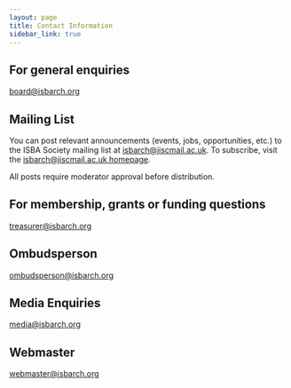 ```yaml
---
layout: page
title: Contact Information
sidebar_link: true
---
```


## For general enquiries

[board@isbarch.org](mailto:board@isbarch.org)

## Mailing List

You can post relevant announcements (events, jobs, opportunities, etc.) to the ISBA Society mailing list at [isbarch@jiscmail.ac.uk](mailto:isbarch@jiscmail.ac.uk). To subscribe, visit the [isbarch@jiscmail.ac.uk homepage](https://www.jiscmail.ac.uk/cgi-bin/webadmin?A0=ISBARCH).

All posts require moderator approval before distribution.

## For membership, grants or funding questions

[treasurer@isbarch.org](mailto:treasurer@isbarch.org)

## Ombudsperson

[ombudsperson@isbarch.org](mailto:ombudsperson@isbarch.org)

## Media Enquiries

[media@isbarch.org](mailti:media@isbarch.org)

## Webmaster

[webmaster@isbarch.org](mailti:webmaster@isbarch.org)
